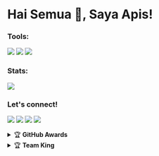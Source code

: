 # Hai Semua 👋, Saya Apis!

### Tools:
<p>
    <img src="https://img.shields.io/badge/IDE-Xcode-blue?&logo=xcode" />
    <img src="https://img.shields.io/badge/Text%20Editor-Visual%20Studio%20Code-blue?&logo=visual%20studio%20code&logoColor=blue" />
    <img src="https://img.shields.io/badge/Sublime%20Text-gray?&logo=Sublime-Text" />
</p>

### Stats:
<p>
    <img src="https://github-readme-stats.vercel.app/api?username=apisuserbot&hide=contribs,prs&show_icons=true&hide_border=true&title_color=000" />
</p>

### Let's connect!
<p>
    <a href="https://facebook.com/pwn.id" target="blank"><img src="https://img.shields.io/badge/Nafis_Qurthubi-30302f?style=flat&logo=facebook" /></a>
    <a href="https://apisuserbot.medium.com/" target="blank"><img src="https://img.shields.io/badge/@PacarFerdilla-30302f?style=flat&logo=medium" /></a>
    <a href="https://t.me/PacarFerdilla" target="blank"><img src="https://img.shields.io/badge/@PacarFerdilla-30302f?style=flat&logo=telegram" /></a>
    <a href="https://instagram.com/apis_goodboy" target="blank"><img src="https://img.shields.io/badge/@apis_goodboy-30302f?style=flat&logo=instagram" /></a>
</p>
<details>
    <summary>&#127942 <b>GitHub Awards</b></summary><br/>

![Github Trophy](https://github-profile-trophy.vercel.app/?username=phaticusthiccy)

</details>

<details>
    <summary>&#127942 <b>Team King</b></summary><br/>

Team King Dengan Clone Plugin Dari TeamUltroid Sudah Rilis!!!

[TeamKing](https://github.com/TeamKingUserbot/TeamKing-Userbot)

</details>
